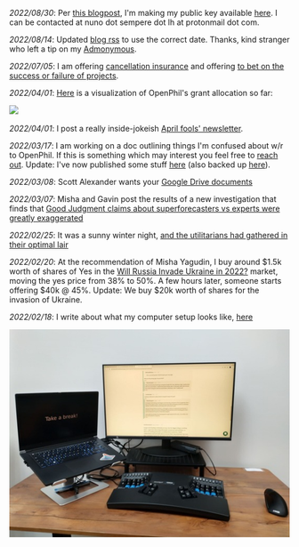 _2022/08/30_: Per [this blogpost](https://forum.effectivealtruism.org/posts/tekdQKdfFe3YJTwML/end-to-end-encryption-for-ea#comments), I'm making my public key available [here](https://nunosempere.com/gossip/.nuno-sempere-public-key.txt). I can be contacted at nuno dot sempere dot lh at protonmail dot com.

_2022/08/14_: Updated [blog rss](https://nunosempere.com/blog/index.rss) to use the correct date. Thanks, kind stranger who left a tip on my [Admonymous](https://www.admonymous.co/loki).

_2022/07/05_: I am offering [cancellation insurance](https://nunosempere.com/blog/2022/07/04/cancellation-insurance/) and offering [to bet on the success or failure of projects](https://nunosempere.com/blog/2022/07/05/i-will-bet-on-your-success-or-failure/).

_2022/04/01_: [Here](https://nunosempere.com/blog/2022/04/07/openphil-allocation/) is a visualization of OpenPhil's grant allocation so far:

![](https://i.imgur.com/PwBI0rk.png)

_2022/04/01_: I post a really inside-jokeish [April fools' newsletter](https://nunosempere.com/blog/2022/04/01/forecasting-newsletter-april-2222).

_2022/03/17_: I am working on a doc outlining things I'm confused about w/r to OpenPhil. If this is something which may interest you feel free to [reach out](mailto:nunosempere@protonmail.com). Update: I've now published some stuff [here](https://forum.effectivealtruism.org/posts/h2N9qEbvQ6RHABcae/a-critical-review-of-open-philanthropy-s-bet-on-criminal) (also backed up [here](https://nunosempere.com/blog/2022/06/16/criminal-justice/)).

_2022/03/08_: Scott Alexander wants your [Google Drive documents](https://forum.effectivealtruism.org/posts/xapRLBTpMYokrpd9q/we-re-announcing-a-usd100-000-blog-prize?commentId=kgjCJNiKh5NEWDLPu)

_2022/03/07_: Misha and Gavin post the results of a new investigation that finds that [Good Judgment claims about superforecasters vs experts were greatly exaggerated](https://forum.effectivealtruism.org/posts/qZqvBLvR5hX9sEkjR/comparing-top-forecasters-and-domain-experts)

_2022/02/25_: It was a sunny winter night, [and the utilitarians had gathered in their optimal lair](https://forum.effectivealtruism.org/posts/K4FjWv2cqsKYCS3cQ/the-value-of-small-donations-from-a-longtermist-perspective?commentId=aQunjwfbWB2wCdsqu)

_2022/02/20_: At the recommendation of Misha Yagudin, I buy around $1.5k worth of shares of Yes in the [Will Russia Invade Ukraine in 2022?](https://insightprediction.com/markets/129) market, moving the yes price from 38% to 50%. A few hours later, someone starts offering $40k @ 45%. Update: We buy $20k worth of shares for the invasion of Ukraine.

_2022/02/18_: I write about what my computer setup looks like, [here](https://forum.effectivealtruism.org/posts/dzPtGwEFiqCFFGLhH/as-an-independent-researcher-what-are-the-biggest?commentId=PeP9LojYxxoWGnJQL)

<p><img src="/gossip/computer-setup.jpg" alt="image of my computer setup" class="img-medium-center"> </p>
